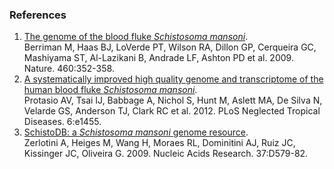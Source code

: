 ### References

1.  [The genome of the blood fluke *Schistosoma
    mansoni*](http://europepmc.org/abstract/MED/19606141).\
    Berriman M, Haas BJ, LoVerde PT, Wilson RA, Dillon GP, Cerqueira GC,
    Mashiyama ST, Al-Lazikani B, Andrade LF, Ashton PD et al. 2009.
    Nature. 460:352-358.
2.  [A systematically improved high quality genome and transcriptome of
    the human blood fluke *Schistosoma
    mansoni*](http://europepmc.org/abstract/MED/22253936).\
    Protasio AV, Tsai IJ, Babbage A, Nichol S, Hunt M, Aslett MA, De
    Silva N, Velarde GS, Anderson TJ, Clark RC et al. 2012. PLoS
    Neglected Tropical Diseases. 6:e1455.
3.  [SchistoDB: a *Schistosoma mansoni* genome
    resource](http://europepmc.org/abstract/MED/18842636).\
    Zerlotini A, Heiges M, Wang H, Moraes RL, Dominitini AJ, Ruiz JC,
    Kissinger JC, Oliveira G. 2009. Nucleic Acids Research. 37:D579-82.
